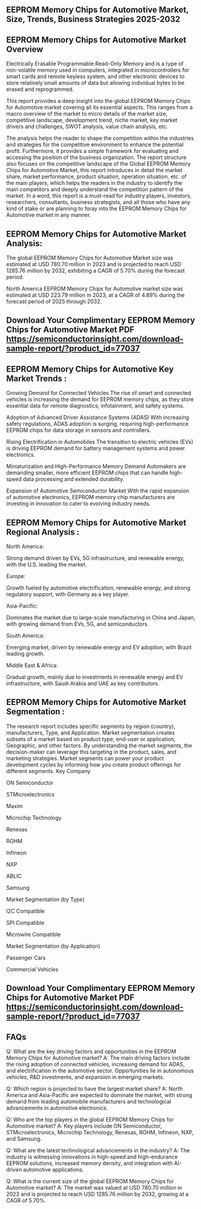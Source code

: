 ## EEPROM Memory Chips for Automotive Market, Size, Trends, Business Strategies 2025-2032
## EEPROM Memory Chips for Automotive Market Overview
Electrically Erasable Programmable Read-Only Memory and is a type of non-volatile memory used in computers, integrated in microcontrollers for smart cards and remote keyless system, and other electronic devices to store relatively small amounts of data but allowing individual bytes to be erased and reprogrammed.

This report provides a deep insight into the global EEPROM Memory Chips for Automotive market covering all its essential aspects. This ranges from a macro overview of the market to micro details of the market size, competitive landscape, development trend, niche market, key market drivers and challenges, SWOT analysis, value chain analysis, etc.

The analysis helps the reader to shape the competition within the industries and strategies for the competitive environment to enhance the potential profit. Furthermore, it provides a simple framework for evaluating and accessing the position of the business organization. The report structure also focuses on the competitive landscape of the Global EEPROM Memory Chips for Automotive Market, this report introduces in detail the market share, market performance, product situation, operation situation, etc. of the main players, which helps the readers in the industry to identify the main competitors and deeply understand the competition pattern of the market.
In a word, this report is a must-read for industry players, investors, researchers, consultants, business strategists, and all those who have any kind of stake or are planning to foray into the EEPROM Memory Chips for Automotive market in any manner.

## EEPROM Memory Chips for Automotive Market Analysis:
 

The global EEPROM Memory Chips for Automotive Market size was estimated at USD 780.70 million in 2023 and is projected to reach USD 1285.76 million by 2032, exhibiting a CAGR of 5.70% during the forecast period.

North America EEPROM Memory Chips for Automotive market size was estimated at USD 223.79 million in 2023, at a CAGR of 4.89% during the forecast period of 2025 through 2032.


## Download Your Complimentary EEPROM Memory Chips for Automotive Market PDF https://semiconductorinsight.com/download-sample-report/?product_id=77037   


## EEPROM Memory Chips for Automotive Key Market Trends  :
Growing Demand for Connected Vehicles
The rise of smart and connected vehicles is increasing the demand for EEPROM memory chips, as they store essential data for remote diagnostics, infotainment, and safety systems.

Adoption of Advanced Driver Assistance Systems (ADAS)
With increasing safety regulations, ADAS adoption is surging, requiring high-performance EEPROM chips for data storage in sensors and controllers.

Rising Electrification in Automobiles
The transition to electric vehicles (EVs) is driving EEPROM demand for battery management systems and power electronics.

Miniaturization and High-Performance Memory Demand
Automakers are demanding smaller, more efficient EEPROM chips that can handle high-speed data processing and extended durability.

Expansion of Automotive Semiconductor Market
With the rapid expansion of automotive electronics, EEPROM memory chip manufacturers are investing in innovation to cater to evolving industry needs.

## EEPROM Memory Chips for Automotive Market Regional Analysis :
North America:

Strong demand driven by EVs, 5G infrastructure, and renewable energy, with the U.S. leading the market.

Europe:

Growth fueled by automotive electrification, renewable energy, and strong regulatory support, with Germany as a key player.

Asia-Pacific:

Dominates the market due to large-scale manufacturing in China and Japan, with growing demand from EVs, 5G, and semiconductors.

South America:

Emerging market, driven by renewable energy and EV adoption, with Brazil leading growth.

Middle East & Africa:

Gradual growth, mainly due to investments in renewable energy and EV infrastructure, with Saudi Arabia and UAE as key contributors.

## EEPROM Memory Chips for Automotive Market Segmentation :
The research report includes specific segments by region (country), manufacturers, Type, and Application. Market segmentation creates subsets of a market based on product type, end-user or application, Geographic, and other factors. By understanding the market segments, the decision-maker can leverage this targeting in the product, sales, and marketing strategies. Market segments can power your product development cycles by informing how you create product offerings for different segments.
Key Company

ON Semiconductor

STMicroelectronics

Maxim

Microchip Technology

Renesas

ROHM

Infineon

NXP

ABLIC

Samsung

Market Segmentation (by Type)

I2C Compatible

SPI Compatible

Microwire Compatible

Market Segmentation (by Application)

Passenger Cars

Commercial Vehicles

 

## Download Your Complimentary EEPROM Memory Chips for Automotive Market PDF https://semiconductorinsight.com/download-sample-report/?product_id=77037   

## FAQs
 

Q: What are the key driving factors and opportunities in the EEPROM Memory Chips for Automotive market?
A: The main driving factors include the rising adoption of connected vehicles, increasing demand for ADAS, and electrification in the automotive sector. Opportunities lie in autonomous vehicles, R&D investments, and expansion in emerging markets.


Q: Which region is projected to have the largest market share?
A: North America and Asia-Pacific are expected to dominate the market, with strong demand from leading automobile manufacturers and technological advancements in automotive electronics.


Q: Who are the top players in the global EEPROM Memory Chips for Automotive market?
A: Key players include ON Semiconductor, STMicroelectronics, Microchip Technology, Renesas, ROHM, Infineon, NXP, and Samsung.


Q: What are the latest technological advancements in the industry?
A: The industry is witnessing innovations in high-speed and high-endurance EEPROM solutions, increased memory density, and integration with AI-driven automotive applications.


Q: What is the current size of the global EEPROM Memory Chips for Automotive market?
A: The market was valued at USD 780.70 million in 2023 and is projected to reach USD 1285.76 million by 2032, growing at a CAGR of 5.70%.

